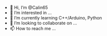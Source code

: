 - 👋 Hi, I’m @Calin65
- 👀 I’m interested in ...
- 🌱 I’m currently learning C++/Arduino, Python
- 💞️ I’m looking to collaborate on ...
- 📫 How to reach me ...

<!---
Calin65/Calin65 is a ✨ special ✨ repository because its `README.md` (this file) appears on your GitHub profile.
You can click the Preview link to take a look at your changes.
--->
